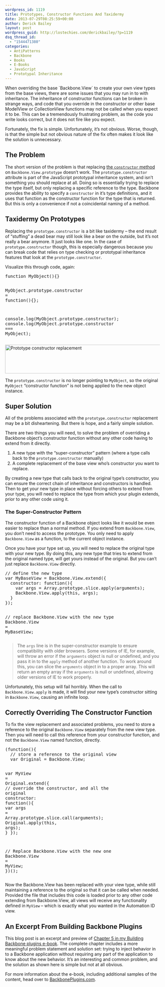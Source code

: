 ```yaml
---
wordpress_id: 1119
title: Prototypes, Constructor Functions And Taxidermy
date: 2013-07-29T08:25:59+00:00
author: Derick Bailey
layout: post
wordpress_guid: http://lostechies.com/derickbailey/?p=1119
dsq_thread_id:
  - "1544471380"
categories:
  - AntiPatterns
  - Backbone
  - Books
  - E-Books
  - JavaScript
  - Prototypal Inheritance
---
```

When overriding the base \`Backbone.View\` to create your own view types from the base views, there are some issues that you may run in to with inheritance. The inheritance of constructor functions can be broken in strange ways, and code that you override in the constructor or other base ModelView or CollectionView functions may not be called when you expect it to be. This can be a tremendously frustrating problem, as the code you write looks correct, but it does not fire like you expect.

Fortunately, the fix is simple. Unfortunately, it&#8217;s not obvious. Worse, though, is that the simple but not obvious nature of the fix often makes it look like the solution is unnecessary.

## The Problem

The short version of the problem is that replacing [the `constructor` method](https://developer.mozilla.org/en-US/docs/Web/JavaScript/Reference/Global_Objects/Object/constructor) on `Backbone.View.prototype` doesn&#8217;t work. The `prototype.constructor` attribute is part of the JavaScript prototypal inheritance system, and isn&#8217;t something you should replace at all. Doing so is essentially trying to replace the type itself, but only replacing a specific reference to the type. Backbone provides the ability to specify a `constructor` in it&#8217;s type definitions, and it uses that function as the constructor function for the type that is returned. But this is only a convenience if not a coincidental naming of a method.

## Taxidermy On Prototypes

Replacing the `prototype.constructor` is a bit like taxidermy &#8211; the end result of &#8220;stuffing&#8221; a dead bear may still look like a bear on the outside, but it&#8217;s not really a bear anymore. It just looks like one. In the case of `prototype.constructor` though, this is especially dangerous because you can break code that relies on type checking or prototypal inheritance features that look at the `prototype.constructor`.

Visualize this through code, again:

<div class="highlight">
  <pre><span class="kd">function</span> <span class="nx">MyObject</span><span class="p">(){}</span>

<span class="nx">MyObject</span><span class="p">.</span><span class="nx">prototype</span><span class="p">.</span><span class="nx">constructor</span> <span class="o">=</span> <span class="kd">function</span><span class="p">(){};</span>

<span class="nx">console</span><span class="p">.</span><span class="nx">log</span><span class="p">(</span><span class="nx">MyObject</span><span class="p">.</span><span class="nx">prototype</span><span class="p">.</span><span class="nx">constructor</span><span class="p">);</span>
<span class="nx">console</span><span class="p">.</span><span class="nx">log</span><span class="p">(</span><span class="nx">MyObject</span><span class="p">.</span><span class="nx">prototype</span><span class="p">.</span><span class="nx">constructor</span> <span class="o">===</span> <span class="nx">MyObject</span><span class="p">);</span>
</pre>
</div>

<img src="http://lostechies.com/content/derickbailey/uploads/2013/07/prototype_constructor-replacement.png" alt="Prototype constructor replacement" width="600" height="93" border="0" />

The `prototype.constructor` is no longer pointing to `MyObject`, so the original `MyObject` &#8220;constructor function&#8221; is not being applied to the new object instance.

## Super Solution

All of the problems associated with the `prototype.constructor` replacement may be a bit disheartening. But there is hope, and a fairly simple solution.

There are two things you will need, to solve the problem of overriding a Backbone object&#8217;s constructor function without any other code having to extend from it directly.

  1. A new type with the &#8220;super-constructor&#8221; pattern (where a type calls back to the `prototype.constructor` manually)
  2. A complete replacement of the base view who&#8217;s constructor you want to replace.

By creating a new type that calls back to the original type&#8217;s constructor, you can ensure the correct chain of inheritance and constructors is handled. Then to get your new type in place without forcing others to extend from your type, you will need to replace the type from which your plugin extends, prior to any other code using it.

### The Super-Constructor Pattern

The constructor function of a Backbone object looks like it would be even easier to replace than a normal method. If you extend from `Backbone.View`, you don&#8217;t need to access the prototype. You only need to apply `Backbone.View` as a function, to the current object instance.

Once you have your type set up, you will need to replace the original type with your new type. By doing this, any new type that tries to extend from the original named type, will get yours instead of the original. But you can&#8217;t just replace `Backbone.View` directly.

<div class="highlight">
  <pre><span class="c1">// define the new type</span>
<span class="k">var</span> <span class="n">MyBaseView</span> <span class="o">=</span> <span class="n">Backbone</span><span class="p">.</span><span class="n">View</span><span class="p">.</span><span class="n">extend</span><span class="p">({</span>
  <span class="nl">constructor:</span> <span class="k">function</span><span class="p">(){</span>
    <span class="k">var</span> <span class="n">args</span> <span class="o">=</span> <span class="n">Array</span><span class="p">.</span><span class="n">prototype</span><span class="p">.</span><span class="n">slice</span><span class="p">.</span><span class="n">apply</span><span class="p">(</span><span class="n">arguments</span><span class="p">);</span>
    <span class="n">Backbone</span><span class="p">.</span><span class="n">View</span><span class="p">.</span><span class="n">apply</span><span class="p">(</span><span class="k">this</span><span class="p">,</span> <span class="n">args</span><span class="p">);</span>
  <span class="p">}</span>
<span class="p">});</span>

<span class="c1">// replace Backbone.View with the new type</span>
<span class="n">Backbone</span><span class="p">.</span><span class="n">View</span> <span class="o">=</span> <span class="n">MyBaseView</span><span class="p">;</span>
</pre>
</div>

> The `args` line is in the super-constructor example to ensure compatibility with older browsers. Some versions of IE, for example, will throw an error if the `arguments` object is null or undefined, and you pass it in to the `apply` method of another function. To work around this, you can slice the `arguments` object in to a proper array. This will return an empty array if the `arguments` is null or undefined, allowing older versions of IE to work properly.

Unfortunately, this setup will fail horribly. When the call to `Backbone.View.apply` is made, it will find your new type&#8217;s constructor sitting in `Backbone.View`, causing an infinite loop.

## Correctly Overriding The Constructor Function

To fix the view replacement and associated problems, you need to store a reference to the original `Backbone.View` separately from the new view type. Then you will need to call this reference from your constructor function, and not the `Backbone.View` named function, directly.

<div class="highlight">
  <pre><span class="p">(</span><span class="kd">function</span><span class="p">(){</span>
  <span class="c1">// store a reference to the original view</span>
  <span class="kd">var</span> <span class="nx">Original</span> <span class="o">=</span> <span class="nx">Backbone</span><span class="p">.</span><span class="nx">View</span><span class="p">;</span>

  <span class="kd">var</span> <span class="nx">MyView</span> <span class="o">=</span> <span class="nx">Original</span><span class="p">.</span><span class="nx">extend</span><span class="p">({</span>
    <span class="c1">// override the constructor, and all the original</span>
    <span class="nx">constructor</span><span class="o">:</span> <span class="kd">function</span><span class="p">(){</span>
      <span class="kd">var</span> <span class="nx">args</span> <span class="o">=</span> <span class="nb">Array</span><span class="p">.</span><span class="nx">prototype</span><span class="p">.</span><span class="nx">slice</span><span class="p">.</span><span class="nx">call</span><span class="p">(</span><span class="nx">arguments</span><span class="p">);</span>
      <span class="nx">Original</span><span class="p">.</span><span class="nx">apply</span><span class="p">(</span><span class="k">this</span><span class="p">,</span> <span class="nx">args</span><span class="p">);</span>
    <span class="p">}</span>
  <span class="p">});</span>

  <span class="c1">// Replace Backbone.View with the new one</span>
  <span class="nx">Backbone</span><span class="p">.</span><span class="nx">View</span> <span class="o">=</span> <span class="nx">MyView</span><span class="p">;</span>
<span class="p">})();</span>
</pre>
</div>

Now the Backbone.View has been replaced with your view type, while still maintaining a reference to the original so that it can be called when needed. Provided the file that includes this code is loaded prior to any other code extending from Backbone.View, all views will receive any functionality defined in `MyView` &#8211; which is exactly what you wanted in the Automation ID view.

## An Excerpt From Building Backbone Plugins

This blog post is an excerpt and preview of [Chapter 5 in my Building Backbone plugins e-book](http://backboneplugins.com). The complete chapter includes a more meaningful problem statement and solution set: trying to inject behavior in to a Backbone application without requiring any part of the application to know about the new behavior. It&#8217;s an interesting and common problem, and the solution as shown here is simple but not at all obvious. 

For more information about the e-book, including additional samples of the content, head over to [BackbonePlugins.com](http://backboneplugins.com).
